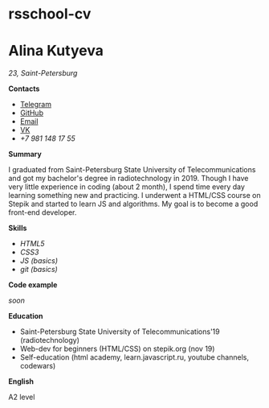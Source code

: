 # rsschool-cv

# Alina Kutyeva
*23, Saint-Petersburg*

**Contacts** 
* [Telegram](https://t.me/kutyeva)
* [GitHub](https://github.com/AlinaKutya)
* [Email](flytta.dig@mail.ru)
* [VK](https://vk.com/id470878147)
* *+7 981 148 17 55*
 
**Summary**

I graduated from Saint-Petersburg State University of Telecommunications and got my bachelor's degree in radiotechnology in 2019.
Though I have very little experience in coding (about 2 month), I spend time every day learning something new and practicing.
I underwent a HTML/CSS course on Stepik and started to learn JS and algorithms.
My goal is to become a good front-end developer.

**Skills**

* *HTML5*
* *CSS3*
* *JS (basics)*
* *git (basics)*


**Code example**

*soon*

**Education**

* Saint-Petersburg State University of Telecommunications'19 (radiotechnology)
* Web-dev for beginners (HTML/CSS) on stepik.org (nov 19)
* Self-education (html academy, learn.javascript.ru, youtube channels, codewars)

**English**

A2 level
